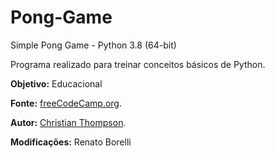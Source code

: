 # Pong-Game

Simple Pong Game - Python 3.8 (64-bit)

Programa realizado para treinar conceitos básicos de Python.

**Objetivo:** Educacional

**Fonte:** [freeCodeCamp.org](https://www.freecodecamp.org).

**Autor:** [Christian Thompson](https://www.youtube.com/watch?v=C6jJg9Zan7w).

**Modificações:** Renato Borelli
